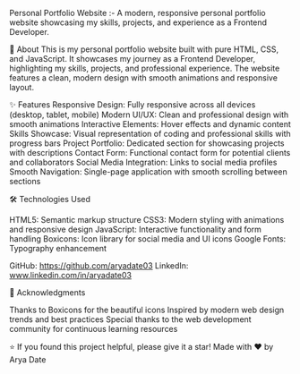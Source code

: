 Personal Portfolio Website :-
A modern, responsive personal portfolio website showcasing my skills, projects, and experience as a Frontend Developer.

🎯 About
This is my personal portfolio website built with pure HTML, CSS, and JavaScript. It showcases my journey as a Frontend Developer, highlighting my skills, projects, and professional experience. The website features a clean, modern design with smooth animations and responsive layout.

✨ Features
Responsive Design: Fully responsive across all devices (desktop, tablet, mobile)
Modern UI/UX: Clean and professional design with smooth animations
Interactive Elements: Hover effects and dynamic content
Skills Showcase: Visual representation of coding and professional skills with progress bars
Project Portfolio: Dedicated section for showcasing projects with descriptions
Contact Form: Functional contact form for potential clients and collaborators
Social Media Integration: Links to social media profiles
Smooth Navigation: Single-page application with smooth scrolling between sections

🛠️ Technologies Used

HTML5: Semantic markup structure
CSS3: Modern styling with animations and responsive design
JavaScript: Interactive functionality and form handling
Boxicons: Icon library for social media and UI icons
Google Fonts: Typography enhancement




GitHub: https://github.com/aryadate03
LinkedIn: www.linkedin.com/in/aryadate03

🙏 Acknowledgments

Thanks to Boxicons for the beautiful icons
Inspired by modern web design trends and best practices
Special thanks to the web development community for continuous learning resources


⭐ If you found this project helpful, please give it a star!
Made with ❤️ by Arya Date

